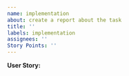 ```yaml
---
name: implementation
about: create a report about the task
title: ''
labels: implementation
assignees: ''
Story Points: ''
---
```


**User Story:**
